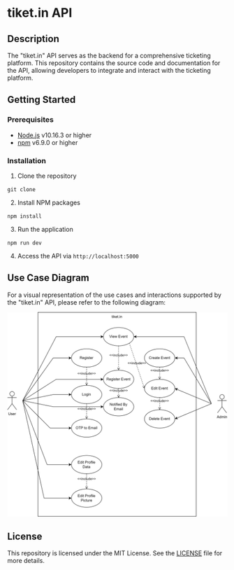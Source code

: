 # tiket.in API 

## Description
The "tiket.in" API serves as the backend for a comprehensive ticketing platform. This repository contains the source code and documentation for the API, allowing developers to integrate and interact with the ticketing platform.

## Getting Started
### Prerequisites
- [Node.js](https://nodejs.org/en/) v10.16.3 or higher
- [npm](https://www.npmjs.com/) v6.9.0 or higher

### Installation
1. Clone the repository
```
git clone
```
2. Install NPM packages
```
npm install
```
3. Run the application
```
npm run dev
```
4. Access the API via `http://localhost:5000`

## Use Case Diagram

For a visual representation of the use cases and interactions supported by the "tiket.in" API, please refer to the following diagram:

![Use Case Diagram](/images/UseCase.png)

## License

This repository is licensed under the MIT License. See the [LICENSE](LICENSE) file for more details.
